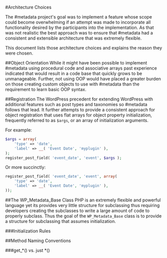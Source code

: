 #Architecture Choices

The #metadata project's goal was to implement a feature whose scope could become overwhelming if an attempt was made to incorporate all functionality desired by the participants into the implementation. As that was not realistic the best approach was to ensure that #metadata had a consistent and extensible architecture that was extremely flexible. 

This document lists those architecture choices and explains the reason they were chosen.

##Object Orientation
While it might have been possible to implement #metadata using procedural code and associative arrays past experience indicated that would result in a code base that quickly grows to be unmanageable. Further, not using OOP would have placed a greater burden on those creating custom objects to use with #metadata than the requirement to learn basic OOP syntax.

##Registration
The WordPress precedent for extending WordPress with additional features such as post types and taxonomies so #metadata follows that lead. It further attempts to provide a consistent approach for object registration that uses flat arrays for object property initialization, frequently referred to as `$args`, or an array of initialization arguments.  

For example:

```PHP
$args = array(
	'type' => 'date',
	'label' => __( 'Event Date', 'myplugin' ),
);
register_post_field( 'event_date', 'event', $args );
```

Or more succinctly:

```PHP
register_post_field( 'event_date', 'event', array(
	'type' => 'date',
	'label' => __( 'Event Date', 'myplugin' ),
));
```

##The WP\_Metadata\_Base Class
PHP is an extremely flexible and powerful language yet its provides very little structure for subclassing thus requiring developers creating the subclasses to write a large amount of code to properly subclass. Thus the goal of the `WP_Metadata_Base` class is to provide a structure for subclassing that assumes initialization. 

###Initialization Rules


##Method Naming Conventions

###get_*() vs. just *()
